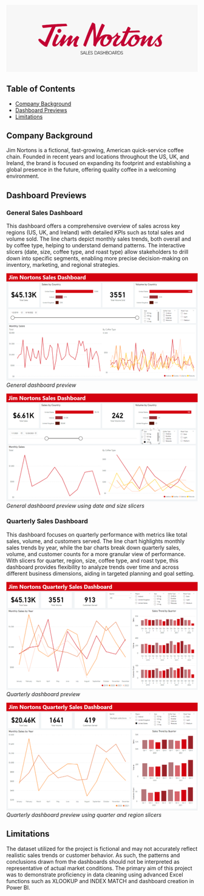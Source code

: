 ![Banner](assets/jim_nortons_banner.png)
## Table of Contents
- [Company Background](#company-background)
- [Dashboard Previews](#dashboard-previews)
- [Limitations](#limitations)

## Company Background 
Jim Nortons is a fictional, fast-growing, American quick-service coffee chain. Founded in recent years and locations throughout the US, UK, and Ireland, the brand is focused on expanding its footprint and establishing a global presence in the future, offering quality coffee in a welcoming environment.
 
## Dashboard Previews
### General Sales Dashboard
This dashboard offers a comprehensive overview of sales across key regions (US, UK, and Ireland) with detailed KPIs such as total sales and volume sold. The line charts depict monthly sales trends, both overall and by coffee type, helping to understand demand patterns. The interactive slicers (date, size, coffee type, and roast type) allow stakeholders to drill down into specific segments, enabling more precise decision-making on inventory, marketing, and regional strategies.

![general-dash-1](assets/general_dash_1.png)
*General dashboard preview*

![general-dash-2](assets/general_dash_2.png)
*General dashboard preview using date and size slicers*

### Quarterly Sales Dashboard
This dashboard focuses on quarterly performance with metrics like total sales, volume, and customers served. The line chart highlights monthly sales trends by year, while the bar charts break down quarterly sales, volume, and customer counts for a more granular view of performance. With slicers for quarter, region, size, coffee type, and roast type, this dashboard provides flexibility to analyze trends over time and across different business dimensions, aiding in targeted planning and goal setting.

![qtr-dash-1](assets/qtr_dash_1.png)
*Quarterly dashboard preview*

![qtr-dash-2](assets/qtr_dash_2.png)
*Quarterly dashboard preview using quarter and region slicers*

## Limitations
The dataset utilized for the project is fictional and may not accurately reflect realistic sales trends or customer behavior. As such, the patterns and conclusions drawn from the dashboards should not be interpreted as representative of actual market conditions. The primary aim of this project was to demonstrate proficiency in data cleaning using advanced Excel functions such as XLOOKUP and INDEX MATCH and dashboard creation in Power BI.
